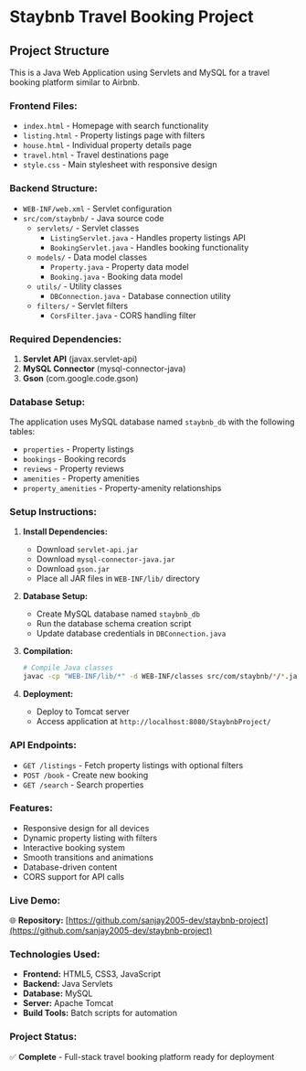 # Staybnb Travel Booking Project

## Project Structure

This is a Java Web Application using Servlets and MySQL for a travel booking platform similar to Airbnb.

### Frontend Files:
- `index.html` - Homepage with search functionality
- `listing.html` - Property listings page with filters
- `house.html` - Individual property details page
- `travel.html` - Travel destinations page
- `style.css` - Main stylesheet with responsive design

### Backend Structure:
- `WEB-INF/web.xml` - Servlet configuration
- `src/com/staybnb/` - Java source code
  - `servlets/` - Servlet classes
    - `ListingServlet.java` - Handles property listings API
    - `BookingServlet.java` - Handles booking functionality
  - `models/` - Data model classes
    - `Property.java` - Property data model
    - `Booking.java` - Booking data model
  - `utils/` - Utility classes
    - `DBConnection.java` - Database connection utility
  - `filters/` - Servlet filters
    - `CorsFilter.java` - CORS handling filter

### Required Dependencies:
1. **Servlet API** (javax.servlet-api)
2. **MySQL Connector** (mysql-connector-java)
3. **Gson** (com.google.code.gson)

### Database Setup:
The application uses MySQL database named `staybnb_db` with the following tables:
- `properties` - Property listings
- `bookings` - Booking records
- `reviews` - Property reviews
- `amenities` - Property amenities
- `property_amenities` - Property-amenity relationships

### Setup Instructions:

1. **Install Dependencies:**
   - Download `servlet-api.jar`
   - Download `mysql-connector-java.jar`
   - Download `gson.jar`
   - Place all JAR files in `WEB-INF/lib/` directory

2. **Database Setup:**
   - Create MySQL database named `staybnb_db`
   - Run the database schema creation script
   - Update database credentials in `DBConnection.java`

3. **Compilation:**
   ```bash
   # Compile Java classes
   javac -cp "WEB-INF/lib/*" -d WEB-INF/classes src/com/staybnb/*/*.java
   ```

4. **Deployment:**
   - Deploy to Tomcat server
   - Access application at `http://localhost:8080/StaybnbProject/`

### API Endpoints:
- `GET /listings` - Fetch property listings with optional filters
- `POST /book` - Create new booking
- `GET /search` - Search properties

### Features:
- Responsive design for all devices
- Dynamic property listing with filters
- Interactive booking system
- Smooth transitions and animations
- Database-driven content
- CORS support for API calls

### Live Demo:
🌐 **Repository:** [https://github.com/sanjay2005-dev/staybnb-project](https://github.com/sanjay2005-dev/staybnb-project)

### Technologies Used:
- **Frontend:** HTML5, CSS3, JavaScript
- **Backend:** Java Servlets
- **Database:** MySQL
- **Server:** Apache Tomcat
- **Build Tools:** Batch scripts for automation

### Project Status:
✅ **Complete** - Full-stack travel booking platform ready for deployment